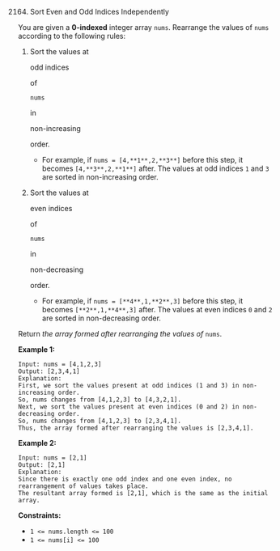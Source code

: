 2164. Sort Even and Odd Indices Independently



You are given a **0-indexed** integer array `nums`. Rearrange the values of `nums` according to the following rules:

1. Sort the values at

    

   odd indices

    

   of

    

   ```
   nums
   ```

    

   in

    

   non-increasing

    

   order.

   - For example, if `nums = [4,**1**,2,**3**]` before this step, it becomes `[4,**3**,2,**1**]` after. The values at odd indices `1` and `3` are sorted in non-increasing order.

2. Sort the values at

    

   even indices

    

   of

    

   ```
   nums
   ```

    

   in

    

   non-decreasing

    

   order.

   - For example, if `nums = [**4**,1,**2**,3]` before this step, it becomes `[**2**,1,**4**,3]` after. The values at even indices `0` and `2` are sorted in non-decreasing order.

Return *the array formed after rearranging the values of* `nums`.

 

**Example 1:**

```
Input: nums = [4,1,2,3]
Output: [2,3,4,1]
Explanation: 
First, we sort the values present at odd indices (1 and 3) in non-increasing order.
So, nums changes from [4,1,2,3] to [4,3,2,1].
Next, we sort the values present at even indices (0 and 2) in non-decreasing order.
So, nums changes from [4,1,2,3] to [2,3,4,1].
Thus, the array formed after rearranging the values is [2,3,4,1].
```

**Example 2:**

```
Input: nums = [2,1]
Output: [2,1]
Explanation: 
Since there is exactly one odd index and one even index, no rearrangement of values takes place.
The resultant array formed is [2,1], which is the same as the initial array. 
```

 

**Constraints:**

- `1 <= nums.length <= 100`
- `1 <= nums[i] <= 100`